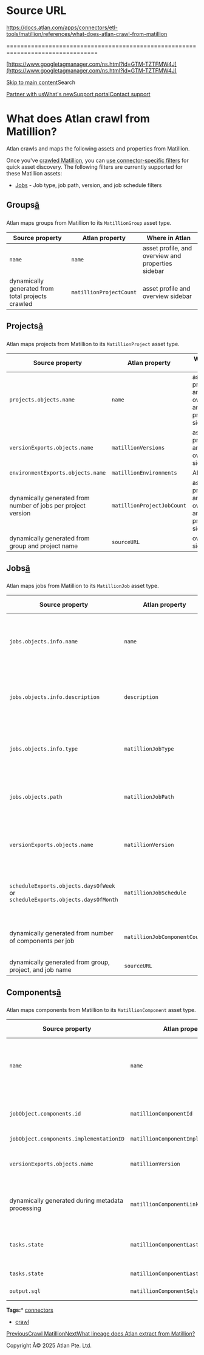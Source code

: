 # Source URL
https://docs.atlan.com/apps/connectors/etl-tools/matillion/references/what-does-atlan-crawl-from-matillion

================================================================================

<!--
canonical: https://docs.atlan.com/apps/connectors/etl-tools/matillion/references/what-does-atlan-crawl-from-matillion
link-alternate: https://docs.atlan.com/apps/connectors/etl-tools/matillion/references/what-does-atlan-crawl-from-matillion
meta-description: Atlan crawls and maps the following assets and properties from Matillion.
meta-docsearch:docusaurus_tag: docs-default-current
meta-docsearch:language: en
meta-docsearch:version: current
meta-docusaurus_locale: en
meta-docusaurus_tag: docs-default-current
meta-docusaurus_version: current
meta-generator: Docusaurus v3.8.1
meta-og-description: Atlan crawls and maps the following assets and properties from Matillion.
meta-og-locale: en
meta-og-title: What does Atlan crawl from Matillion? | Atlan Documentation
meta-og-url: https://docs.atlan.com/apps/connectors/etl-tools/matillion/references/what-does-atlan-crawl-from-matillion
meta-twitter:card: summary_large_image
meta-viewport: width=device-width,initial-scale=1
title: What does Atlan crawl from Matillion? | Atlan Documentation
-->

[https://www.googletagmanager.com/ns.html?id=GTM-TZTFMW4J](https://www.googletagmanager.com/ns.html?id=GTM-TZTFMW4J)

[Skip to main content](#__docusaurus_skipToContent_fallback)Search

[Partner with us](https://docs.google.com/forms/d/e/1FAIpQLScuAIhCm2GS7YFstrOjawbP8J7PUmOynQo7wI2yGCcCyEcVSw/viewform)[What's new](https://shipped.atlan.com/)[Support portal](https://atlan.zendesk.com/auth/v2/login/signin?return_to=https%3A%2F%2Fatlan.zendesk.com%2Fhc%2Fen-us&theme=hc&locale=en-us&brand_id=1900000425113&auth_origin=1900000425113%2Cfalse%2Ctrue)[Contact support](/support/submit-request)

What does Atlan crawl from Matillion?
=====================================

Atlan crawls and maps the following assets and properties from Matillion.

Once you've [crawled Matillion](/apps/connectors/etl-tools/matillion/how-tos/crawl-matillion), you can [use connector\-specific filters](/product/capabilities/discovery/how-tos/use-the-filters-menu) for quick asset discovery. The following filters are currently supported for these Matillion assets:

* [Jobs](#jobs) \- Job type, job path, version, and job schedule filters

Groups[â](#groups "Direct link to Groups")
--------------------------------------------

Atlan maps groups from Matillion to its `MatillionGroup` asset type.

| Source property | Atlan property | Where in Atlan |
| --- | --- | --- |
| `name` | `name` | asset profile, and overview and properties sidebar |
| dynamically generated from total projects crawled | `matillionProjectCount` | asset profile and overview sidebar |

Projects[â](#projects "Direct link to Projects")
--------------------------------------------------

Atlan maps projects from Matillion to its `MatillionProject` asset type.

| Source property | Atlan property | Where in Atlan |
| --- | --- | --- |
| `projects.objects.name` | `name` | asset profile, and overview and properties sidebar |
| `versionExports.objects.name` | `matillionVersions` | asset profile and overview sidebar |
| `environmentExports.objects.name` | `matillionEnvironments` | API only |
| dynamically generated from number of jobs per project version | `matillionProjectJobCount` | asset profile, and overview and properties sidebar |
| dynamically generated from group and project name | `sourceURL` | overview sidebar |

Jobs[â](#jobs "Direct link to Jobs")
--------------------------------------

Atlan maps jobs from Matillion to its `MatillionJob` asset type.

| Source property | Atlan property | Where in Atlan |
| --- | --- | --- |
| `jobs.objects.info.name` | `name` | asset profile, and overview and properties sidebar |
| `jobs.objects.info.description` | `description` | asset profile, and overview and properties sidebar |
| `jobs.objects.info.type` | `matillionJobType` | asset profile and filter, and overview sidebar |
| `jobs.objects.path` | `matillionJobPath` | asset profile and filter, and overview sidebar |
| `versionExports.objects.name` | `matillionVersion` | asset profile and filter, and overview sidebar |
| `scheduleExports.objects.daysOfWeek` or `scheduleExports.objects.daysOfMonth` | `matillionJobSchedule` | asset profile and filter, and overview sidebar |
| dynamically generated from number of components per job | `matillionJobComponentCount` | asset profile and overview sidebar |
| dynamically generated from group, project, and job name | `sourceURL` | overview sidebar |

Components[â](#components "Direct link to Components")
--------------------------------------------------------

Atlan maps components from Matillion to its `MatillionComponent` asset type.

| Source property | Atlan property | Where in Atlan |
| --- | --- | --- |
| `name` | `name` | asset profile, and overview and properties sidebar |
| `jobObject.components.id` | `matillionComponentId` | asset profile and overview sidebar |
| `jobObject.components.implementationID` | `matillionComponentImplementationId` | API only |
| `versionExports.objects.name` | `matillionVersion` | asset profile and overview sidebar |
| dynamically generated during metadata processing | `matillionComponentLinkedJob` | asset profile and overview sidebar |
| `tasks.state` | `matillionComponentLastRunStatus` | asset profile and overview sidebar |
| `tasks.state` | `matillionComponentLastFiveRunStatus` | properties sidebar |
| `output.sql` | `matillionComponentSqls` | properties sidebar |

**Tags:*** [connectors](/tags/connectors)
* [crawl](/tags/crawl)

[PreviousCrawl Matillion](/apps/connectors/etl-tools/matillion/how-tos/crawl-matillion)[NextWhat lineage does Atlan extract from Matillion?](/apps/connectors/etl-tools/matillion/references/what-lineage-does-atlan-extract-from-matillion)

Copyright Â© 2025 Atlan Pte. Ltd.

